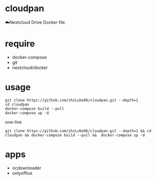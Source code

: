 # cloudpan
☁️Nextcloud Drive Docker file.

# require
- docker-compose
- git
- nextcloud/docker

# usage
```
git clone https://github.com/zhzLuke96/cloudpan.git --depth=1
cd cloudpan
docker-compose build --pull
docker-compose up -d
```
one-line
```
git clone https://github.com/zhzLuke96/cloudpan.git --depth=1 && cd cloudpan && docker-compose build --pull &&  docker-compose up -d
```

# apps
- ocdownloader
- onlyoffice